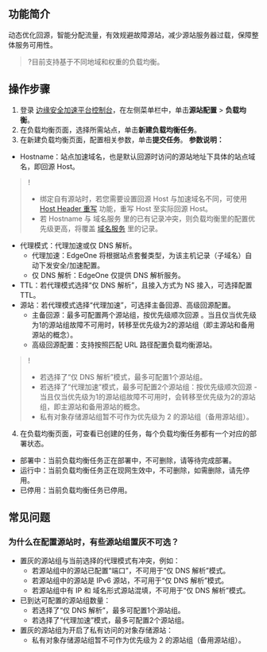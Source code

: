 ## 功能简介
动态优化回源，智能分配流量，有效规避故障源站，减少源站服务器过载，保障整体服务可用性。
>?目前支持基于不同地域和权重的负载均衡。


## 操作步骤
1. 登录 [边缘安全加速平台控制台](https://console.cloud.tencent.com/edgeone)，在左侧菜单栏中，单击**源站配置** > **负载均衡**。
2. 在负载均衡页面，选择所需站点，单击**新建负载均衡任务**。
3. 在新建负载均衡页面，配置相关参数，单击**提交任务**。
**参数说明：**
 - Hostname：站点加速域名，也是默认回源时访问的源站地址下具体的站点域名，即回源 Host。
>!
>- 绑定自有源站时，若您需要设置回源 Host 与加速域名不同，可使用 [Host Header 重写](https://cloud.tencent.com/document/product/1552/73024) 功能，重写 Host 至实际回源 Host。
>- 若 Hostname 与 域名服务 里的已有记录冲突，则负载均衡里的配置优先级更高，将覆盖 [域名服务](https://cloud.tencent.com/document/product/1552/70825) 里的记录。
 - 代理模式：代理加速或仅 DNS 解析。
    - 代理加速：EdgeOne 将根据站点套餐类型，为该主机记录（子域名）自动下发安全/加速配置。
    - 仅 DNS 解析：EdgeOne 仅提供 DNS 解析服务。
 - TTL：若代理模式选择“仅 DNS 解析”，且接入方式为 NS 接入，可选择配置 TTL。
 -  源站：若代理模式选择“代理加速”，可选择主备回源、高级回源配置。
    - 主备回源：最多可配置两个源站组，按优先级顺次回源 。当且仅当优先级为1的源站组故障不可用时，转移至优先级为2的源站组（即主源站和备用源站的概念）。
    - 高级回源配置：支持按照匹配 URL 路径配置负载均衡源站。
>!
>- 若选择了“仅 DNS 解析”模式，最多可配置1个源站组。
>- 若选择了“代理加速”模式，最多可配置2个源站组：按优先级顺次回源 - 当且仅当优先级为1的源站组故障不可用时，会转移至优先级为2的源站组，即主源站和备用源站的概念。
>- 私有对象存储源站组暂不可作为优先级为 2 的源站组（备用源站组）。
4. 在负载均衡页面，可查看已创建的任务，每个负载均衡任务都有一个对应的部署状态。
 - 部署中：当前负载均衡任务正在部署中，不可删除，请等待完成部署。
 - 运行中：当前负载均衡任务正在现网生效中，不可删除，如需删除，请先停用。
 - 已停用：当前负载均衡任务已停用。


## 常见问题
### 为什么在配置源站时，有些源站组置灰不可选？
- 置灰的源站组与当前选择的代理模式有冲突，例如：
  - 若源站组中的源站已配置“端口”，不可用于“仅 DNS 解析”模式。
  - 若源站组中的源站是 IPv6 源站，不可用于“仅 DNS 解析”模式。
  - 若源站组中有 IP 和 域名形式源站混填，不可用于“仅 DNS 解析”模式。
- 已到达可配置的源站组数量：
  - 若选择了“仅 DNS 解析”，最多可配置1个源站组。
  - 若选择了“代理加速”模式，最多可配置2个源站组。
- 置灰的源站组为开启了私有访问的对象存储源站：
  - 私有对象存储源站组暂不可作为优先级为 2 的源站组（备用源站组）。
